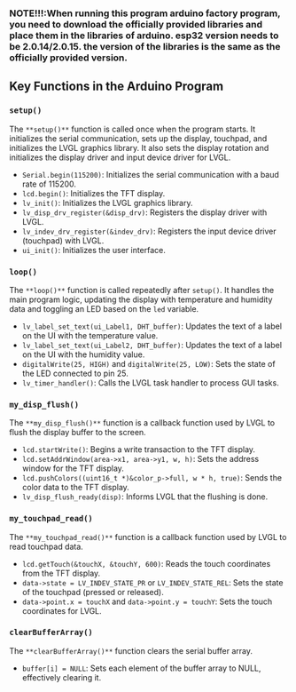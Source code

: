 ### NOTE!!!:When running this program arduino factory program, you need to download the officially provided libraries and place them in the libraries of arduino. esp32 version needs to be 2.0.14/2.0.15. the version of the libraries is the same as the officially provided version.



## Key Functions in the Arduino Program

### `setup()`
The `**setup()**` function is called once when the program starts. It initializes the serial communication, sets up the display, touchpad, and initializes the LVGL graphics library. It also sets the display rotation and initializes the display driver and input device driver for LVGL.

- `Serial.begin(115200)`: Initializes the serial communication with a baud rate of 115200.
- `lcd.begin()`: Initializes the TFT display.
- `lv_init()`: Initializes the LVGL graphics library.
- `lv_disp_drv_register(&disp_drv)`: Registers the display driver with LVGL.
- `lv_indev_drv_register(&indev_drv)`: Registers the input device driver (touchpad) with LVGL.
- `ui_init()`: Initializes the user interface.

### `loop()`
The `**loop()**` function is called repeatedly after `setup()`. It handles the main program logic, updating the display with temperature and humidity data and toggling an LED based on the `led` variable.

- `lv_label_set_text(ui_Label1, DHT_buffer)`: Updates the text of a label on the UI with the temperature value.
- `lv_label_set_text(ui_Label2, DHT_buffer)`: Updates the text of a label on the UI with the humidity value.
- `digitalWrite(25, HIGH)` and `digitalWrite(25, LOW)`: Sets the state of the LED connected to pin 25.
- `lv_timer_handler()`: Calls the LVGL task handler to process GUI tasks.

### `my_disp_flush()`
The `**my_disp_flush()**` function is a callback function used by LVGL to flush the display buffer to the screen.

- `lcd.startWrite()`: Begins a write transaction to the TFT display.
- `lcd.setAddrWindow(area->x1, area->y1, w, h)`: Sets the address window for the TFT display.
- `lcd.pushColors((uint16_t *)&color_p->full, w * h, true)`: Sends the color data to the TFT display.
- `lv_disp_flush_ready(disp)`: Informs LVGL that the flushing is done.

### `my_touchpad_read()`
The `**my_touchpad_read()**` function is a callback function used by LVGL to read touchpad data.

- `lcd.getTouch(&touchX, &touchY, 600)`: Reads the touch coordinates from the TFT display.
- `data->state = LV_INDEV_STATE_PR` or `LV_INDEV_STATE_REL`: Sets the state of the touchpad (pressed or released).
- `data->point.x = touchX` and `data->point.y = touchY`: Sets the touch coordinates for LVGL.

### `clearBufferArray()`
The `**clearBufferArray()**` function clears the serial buffer array.

- `buffer[i] = NULL`: Sets each element of the buffer array to NULL, effectively clearing it.